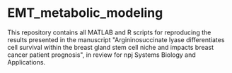 # EMT_metabolic_modeling
This repository contains all MATLAB and R scripts for reproducing the results presented in the manuscript "Argininosuccinate lyase differentiates cell survival
within the breast gland stem cell niche and impacts breast cancer patient prognosis", in review for npj Systems Biology and Applications.
